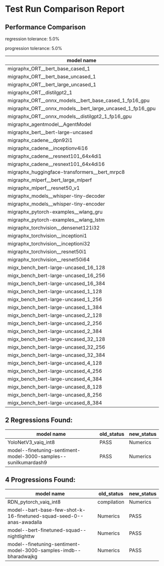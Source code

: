 # Test Run Comparison Report

## Performance Comparison

regression tolerance: 5.0%

progression tolerance: 5.0%

|model name|exit_status|analysis|old_time_ms|new_time_ms|change_ms|percent_change|
|---|---|---|---|---|---|---|
|migraphx_ORT__bert_base_cased_1|PASS|within tol|107.7079|107.7231|0.0152|0.01%|
|migraphx_ORT__bert_base_uncased_1|PASS|within tol|108.928|108.8681|-0.0599|-0.05%|
|migraphx_ORT__bert_large_uncased_1|PASS|within tol|454.9086|469.0464|14.1377|3.11%|
|migraphx_ORT__distilgpt2_1|PASS|within tol|58.0679|59.0133|0.9454|1.63%|
|migraphx_ORT__onnx_models__bert_base_cased_1_fp16_gpu|Numerics|within tol|61.3675|61.4673|0.0999|0.16%|
|migraphx_ORT__onnx_models__bert_large_uncased_1_fp16_gpu|Numerics|within tol|240.3648|248.2523|7.8874|3.28%|
|migraphx_ORT__onnx_models__distilgpt2_1_fp16_gpu|Numerics|within tol|34.208|35.2932|1.0852|3.17%|
|migraphx_agentmodel__AgentModel|Numerics|within tol|2.1085|2.1035|-0.005|-0.24%|
|migraphx_bert__bert-large-uncased|PASS|within tol|19.4054|19.2574|-0.1481|-0.76%|
|migraphx_cadene__dpn92i1|PASS|within tol|5.0786|5.0842|0.0056|0.11%|
|migraphx_cadene__inceptionv4i16|PASS|within tol|29.7558|29.9028|0.147|0.49%|
|migraphx_cadene__resnext101_64x4di1|PASS|within tol|6.3072|6.2813|-0.0259|-0.41%|
|migraphx_cadene__resnext101_64x4di16|PASS|within tol|29.9687|29.8434|-0.1253|-0.42%|
|migraphx_huggingface-transformers__bert_mrpc8|PASS|within tol|7.6579|7.5384|-0.1195|-1.56%|
|migraphx_mlperf__bert_large_mlperf|Numerics|within tol|27.5627|26.5268|-1.0359|-3.76%|
|migraphx_mlperf__resnet50_v1|PASS|within tol|4.7587|4.7758|0.017|0.36%|
|migraphx_models__whisper-tiny-decoder|PASS|within tol|43.4548|44.5041|1.0493|2.41%|
|migraphx_models__whisper-tiny-encoder|Numerics|within tol|45.9886|45.9413|-0.0473|-0.1%|
|migraphx_pytorch-examples__wlang_gru|PASS|within tol|15.5551|15.3984|-0.1566|-1.01%|
|migraphx_pytorch-examples__wlang_lstm|PASS|progression|9.0597|7.6296|-1.4301|-15.79%|
|migraphx_torchvision__densenet121i32|PASS|within tol|18.0569|18.0464|-0.0105|-0.06%|
|migraphx_torchvision__inceptioni1|PASS|within tol|4.9407|4.926|-0.0147|-0.3%|
|migraphx_torchvision__inceptioni32|PASS|within tol|28.0514|28.3051|0.2537|0.9%|
|migraphx_torchvision__resnet50i1|PASS|within tol|3.5831|3.5629|-0.0202|-0.56%|
|migraphx_torchvision__resnet50i64|PASS|within tol|20.8372|20.9156|0.0783|0.38%|
|migx_bench_bert-large-uncased_16_128|PASS|within tol|25.7466|25.8253|0.0787|0.31%|
|migx_bench_bert-large-uncased_16_256|PASS|within tol|37.4842|37.8425|0.3583|0.96%|
|migx_bench_bert-large-uncased_16_384|PASS|within tol|57.5828|58.0147|0.4319|0.75%|
|migx_bench_bert-large-uncased_1_128|PASS|within tol|12.5219|12.1699|-0.3519|-2.81%|
|migx_bench_bert-large-uncased_1_256|PASS|within tol|12.4803|12.4772|-0.003|-0.02%|
|migx_bench_bert-large-uncased_1_384|PASS|within tol|18.9661|19.0533|0.0872|0.46%|
|migx_bench_bert-large-uncased_2_128|PASS|within tol|12.4197|12.4595|0.0397|0.32%|
|migx_bench_bert-large-uncased_2_256|PASS|within tol|18.983|19.3617|0.3786|1.99%|
|migx_bench_bert-large-uncased_2_384|PASS|within tol|19.6011|19.4838|-0.1173|-0.6%|
|migx_bench_bert-large-uncased_32_128|PASS|within tol|36.0424|36.4562|0.4138|1.15%|
|migx_bench_bert-large-uncased_32_256|PASS|within tol|71.8662|72.0662|0.2|0.28%|
|migx_bench_bert-large-uncased_32_384|PASS|within tol|110.2545|113.3693|3.1148|2.83%|
|migx_bench_bert-large-uncased_4_128|PASS|within tol|19.084|19.4243|0.3403|1.78%|
|migx_bench_bert-large-uncased_4_256|PASS|within tol|19.9221|20.0145|0.0924|0.46%|
|migx_bench_bert-large-uncased_4_384|PASS|within tol|23.2771|23.3768|0.0997|0.43%|
|migx_bench_bert-large-uncased_8_128|PASS|within tol|20.0774|19.9341|-0.1434|-0.71%|
|migx_bench_bert-large-uncased_8_256|PASS|within tol|26.3085|26.0499|-0.2586|-0.98%|
|migx_bench_bert-large-uncased_8_384|PASS|within tol|33.2042|33.408|0.2038|0.61%|

## 2 Regressions Found:

|model name|old_status|new_status|
|---|---|---|
|YoloNetV3_vaiq_int8|PASS|Numerics|
|model--finetuning-sentiment-model-3000-samples--sunilkumardash9|PASS|Numerics|

## 4 Progressions Found:

|model name|old_status|new_status|
|---|---|---|
|RDN_pytorch_vaiq_int8|compilation|Numerics|
|model--bart-base-few-shot-k-16-finetuned-squad-seed-0--anas-awadalla|Numerics|PASS|
|model--bert-finetuned-squad--nightlighttw|Numerics|PASS|
|model--finetuning-sentiment-model-3000-samples-imdb--bharadwajkg|Numerics|PASS|

